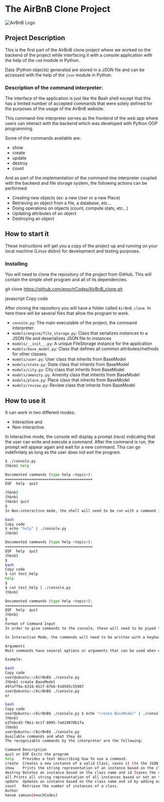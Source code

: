 # The AirBnB Clone Project

![AirBnB Logo](https://www.pngitem.com/pimgs/m/132-1322125_transparent-background-airbnb-logo-hd-png-download.png)

## Project Description

This is the first part of the AirBnB clone project where we worked on the backend of the project while interfacing it with a console application with the help of the `cmd` module in Python.

Data (Python objects) generated are stored in a JSON file and can be accessed with the help of the `json` module in Python.

### Description of the command interpreter:

The interface of the application is just like the Bash shell except that this has a limited number of accepted commands that were solely defined for the purposes of the usage of the AirBnB website.

This command-line interpreter serves as the frontend of the web app where users can interact with the backend which was developed with Python OOP programming.

Some of the commands available are:

- show
- create
- update
- destroy
- count

And as part of the implementation of the command-line interpreter coupled with the backend and file storage system, the following actions can be performed:

- Creating new objects (ex: a new User or a new Place)
- Retrieving an object from a file, a database, etc…
- Doing operations on objects (count, compute stats, etc…)
- Updating attributes of an object
- Destroying an object

## How to start it

These instructions will get you a copy of the project up and running on your local machine (Linux distro) for development and testing purposes.

### Installing

You will need to clone the repository of the project from GitHub. This will contain the simple shell program and all of its dependencies.

git clone https://github.com/enochCodes/AirBnB_clone.git

javascript
Copy code

After cloning the repository you will have a folder called `AirBnB_clone`. In here there will be several files that allow the program to work.

- `console.py`: The main executable of the project, the command interpreter.
- `models/engine/file_storage.py`: Class that serializes instances to a JSON file and deserializes JSON file to instances
- `models/__init__.py`: A unique FileStorage instance for the application
- `models/base_model.py`: Class that defines all common attributes/methods for other classes.
- `models/user.py`: User class that inherits from BaseModel
- `models/state.py`: State class that inherits from BaseModel
- `models/city.py`: City class that inherits from BaseModel
- `models/amenity.py`: Amenity class that inherits from BaseModel
- `models/place.py`: Place class that inherits from BaseModel
- `models/review.py`: Review class that inherits from BaseModel

## How to use it

It can work in two different modes:

- Interactive and
- Non-interactive.

In Interactive mode, the console will display a prompt (`hbnb`) indicating that the user can write and execute a command. After the command is run, the prompt will appear again and wait for a new command. This can go indefinitely as long as the user does not exit the program.

```bash
$ ./console.py
(hbnb) help

Documented commands (type help <topic>):
========================================
EOF  help  quit

(hbnb) 
(hbnb) 
(hbnb) quit
$
In Non-interactive mode, the shell will need to be run with a command input piped into its execution so that the command is run as soon as the Shell starts. In this mode no prompt will appear, and no further input will be expected from the user.

bash
Copy code
$ echo "help" | ./console.py
(hbnb)

Documented commands (type help <topic>):
========================================
EOF  help  quit
(hbnb) 
$
bash
Copy code
$ cat test_help
help
$
$ cat test_help | ./console.py
(hbnb)

Documented commands (type help <topic>):
========================================
EOF  help  quit
(hbnb) 
$
Format of Command Input
In order to give commands to the console, these will need to be piped through an echo in case of Non-interactive mode.

In Interactive Mode, the commands will need to be written with a keyboard when the prompt appears and will be recognized when an enter key is pressed (new line). As soon as this happens, the console will attempt to execute the command through several means or will show an error message if the command didn’t run successfully. In this mode, the console can be exited using the CTRL + D combination, CTRL + C, or the command quit or EOF.

Arguments
Most commands have several options or arguments that can be used when executing the program. In order for the Shell to recognize those parameters, the user must separate everything with spaces.

Example:

bash
Copy code
user@ubuntu:~/AirBnB$ ./console.py
(hbnb) create BaseModel
49faff9a-6318-451f-87b6-910505c55907
user@ubuntu:~/AirBnB$ ./console.py
or

bash
Copy code
user@ubuntu:~/AirBnB$ ./console.py $ echo "create BaseModel" | ./console.py
(hbnb)
e37ebcd3-f8e1-4c1f-8095-7a019070b1fa
(hbnb)
user@ubuntu:~/AirBnB$ ./console.py
Available commands and what they do
The recognizable commands by the interpreter are the following:

Command	Description
quit or EOF	Exits the program
help	Provides a text describing how to use a command.
create	Creates a new instance of a valid Class, saves it (to the JSON file) and prints the id. Valid classes are: BaseModel, User, State, City, Amenity, Place, Review.
show	Prints the string representation of an instance based on the class name and id
destroy	Deletes an instance based on the class name and id (saves the change into a JSON file).
all	Prints all string representation of all instances based or not on the class name.
update	Updates an instance based on the class name and id by adding or updating attribute (saves the changes into a JSON file).
count	Retrieve the number of instances of a class.
Author
henok samson(enochCodes)
